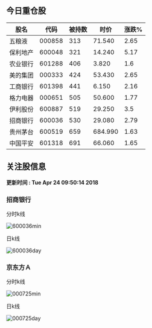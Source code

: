 
## 今日重仓股 

|股名|代码|被持数|时价|涨跌%|
|---|---|---|---|---|
|五粮液|000858|313|71.540|2.65|
|保利地产|600048|321|14.240|5.17|
|农业银行|601288|406|3.820|1.6|
|美的集团|000333|424|53.430|2.65|
|工商银行|601398|441|6.150|2.16|
|格力电器|000651|505|50.600|1.77|
|伊利股份|600887|519|29.250|3.5|
|招商银行|600036|530|29.080|2.79|
|贵州茅台|600519|659|684.990|1.63|
|中国平安|601318|691|66.060|1.65|

## 关注股信息
**更新时间 : Tue Apr 24 09:50:14 2018**
### 招商银行 
分时k线

![600036min](http://image.sinajs.cn/newchart/min/n/sh600036.gif)

日k线

![600036day](http://image.sinajs.cn/newchart/daily/n/sh600036.gif)

### 京东方Ａ 
分时k线

![000725min](http://image.sinajs.cn/newchart/min/n/sz000725.gif)

日k线

![000725day](http://image.sinajs.cn/newchart/daily/n/sz000725.gif)
